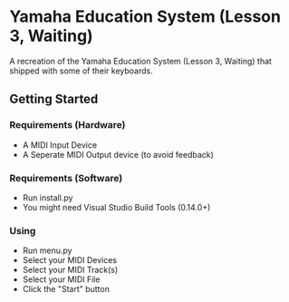 # Yamaha Education System (Lesson 3, Waiting)
A recreation of the Yamaha Education System (Lesson 3, Waiting) that shipped with some of their keyboards.
## Getting Started
### Requirements (Hardware)
* A MIDI Input Device
* A Seperate MIDI Output device (to avoid feedback)
### Requirements (Software)
* Run install.py
* You might need Visual Studio Build Tools (0.14.0+)
### Using
* Run menu.py
* Select your MIDI Devices
* Select your MIDI Track(s)
* Select your MIDI File
* Click the "Start" button
